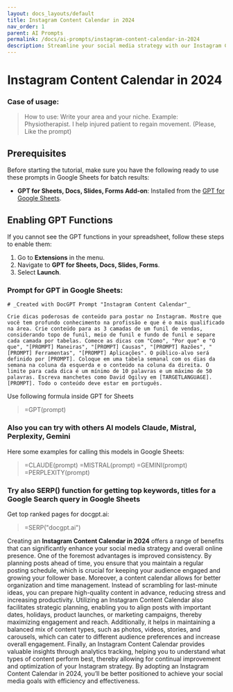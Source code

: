 ```yaml
---
layout: docs_layouts/default
title: Instagram Content Calendar in 2024
nav_order: 1
parent: AI Prompts
permalink: /docs/ai-prompts/instagram-content-calendar-in-2024
description: Streamline your social media strategy with our Instagram Content Calendar for 2024! Plan engaging posts, track key dates, and stay ahead of trends. Maximize your reach and interaction with a comprehensive, easy-to-use planner designed for growth and consistency.
---
```


# Instagram Content Calendar in 2024

### Case of usage:
> How to use: Write your area and your niche.
Example: Physiotherapist. I help injured patient to regain movement. (Please, Like the prompt)

## Prerequisites

Before starting the tutorial, make sure you have the following ready to use these prompts in Google Sheets for batch results:

- **GPT for Sheets, Docs, Slides, Forms Add-on**: Installed from the [GPT for Google Sheets](https://workspace.google.com/u/0/marketplace/app/gpt_for_sheets_docs_forms_slides/466607203252).

## Enabling GPT Functions

If you cannot see the GPT functions in your spreadsheet, follow these steps to enable them:

1. Go to **Extensions** in the menu.
2. Navigate to **GPT for Sheets, Docs, Slides, Forms**.
3. Select **Launch**.


### Prompt for GPT in Google Sheets:
```shell
# _Created with DocGPT Prompt "Instagram Content Calendar"_

Crie dicas poderosas de conteúdo para postar no Instagram. Mostre que você tem profundo conhecimento na profissão e que é o mais qualificado na área. Crie conteúdo para as 3 camadas de um funil de vendas, considerando topo de funil, meio de funil e fundo de funil e separe cada camada por tabelas. Comece as dicas com "Como", "Por que" e "O que", "[PROMPT] Maneiras", "[PROMPT] Causas", "[PROMPT] Razões", "[PROMPT] Ferramentas", "[PROMPT] Aplicações". O público-alvo será definido por [PROMPT]. Coloque em uma tabela semanal com os dias da semana na coluna da esquerda e o conteúdo na coluna da direita. O limite para cada dica é um mínimo de 10 palavras e um máximo de 50 palavras. Escreva manchetes como David Ogilvy em [TARGETLANGUAGE]. [PROMPT]. Todo o conteúdo deve estar em português.
```

Use following formula inside GPT for Sheets
> =GPT(prompt)

### Also you can try with others AI models Claude, Mistral, Perplexity, Gemini
Here some examples for calling this models in Google Sheets:

> =CLAUDE(prompt)
> =MISTRAL(prompt)
> =GEMINI(prompt)
> =PERPLEXITY(prompt)


### Try also SERP() function for getting top keywords, titles for a Google Search query in Google Sheets

Get top ranked pages for docgpt.ai:

> =SERP("docgpt.ai")



Creating an **Instagram Content Calendar in 2024** offers a range of benefits that can significantly enhance your social media strategy and overall online presence. One of the foremost advantages is improved consistency. By planning posts ahead of time, you ensure that you maintain a regular posting schedule, which is crucial for keeping your audience engaged and growing your follower base. Moreover, a content calendar allows for better organization and time management. Instead of scrambling for last-minute ideas, you can prepare high-quality content in advance, reducing stress and increasing productivity. Utilizing an Instagram Content Calendar also facilitates strategic planning, enabling you to align posts with important dates, holidays, product launches, or marketing campaigns, thereby maximizing engagement and reach. Additionally, it helps in maintaining a balanced mix of content types, such as photos, videos, stories, and carousels, which can cater to different audience preferences and increase overall engagement. Finally, an Instagram Content Calendar provides valuable insights through analytics tracking, helping you to understand what types of content perform best, thereby allowing for continual improvement and optimization of your Instagram strategy. By adopting an Instagram Content Calendar in 2024, you’ll be better positioned to achieve your social media goals with efficiency and effectiveness.
